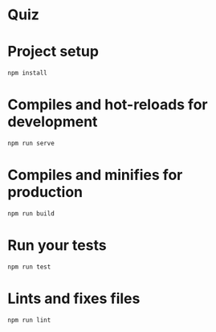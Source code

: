 # Quiz

# Project setup
```npm install```

# Compiles and hot-reloads for development
```npm run serve```

# Compiles and minifies for production
```npm run build```

# Run your tests
```npm run test```

# Lints and fixes files
```npm run lint```
